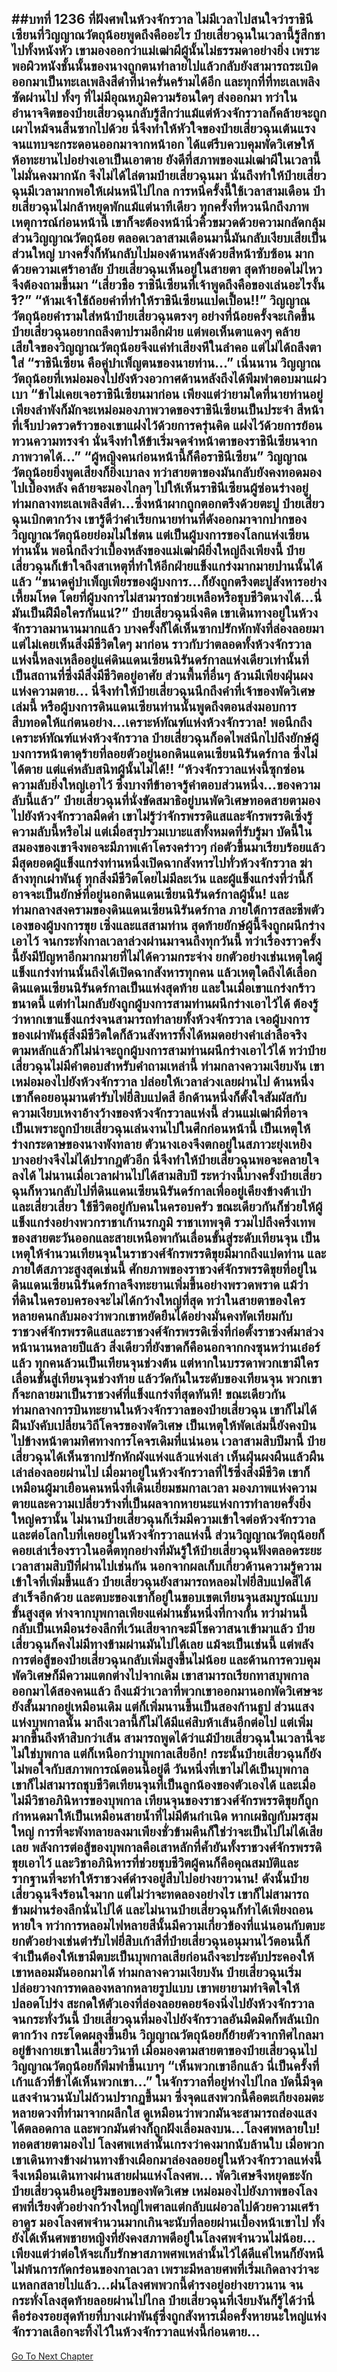 ##บทที่ 1236 ที่ฝังศพในห้วงจักรวาล
ไม่มีเวลาไปสนใจว่าราชินีเซียนที่วิญญาณวัตถุน้อยพูดถึงคืออะไร ป๋ายเสี่ยวฉุนในเวลานี้รู้สึกชาไปทั้งหนังหัว เขามองออกว่าแม่เฒ่าผีผู้นั้นไม่ธรรมดาอย่างยิ่ง เพราะพอผิวหนังชั้นนั้นของนางถูกตนทำลายไปแล้วกลับยังสามารถระเบิดออกมาเป็นทะเลเพลิงสีดำที่น่าครั่นคร้ามได้อีก
และทุกที่ที่ทะเลเพลิงซัดผ่านไป ทั้งๆ ที่ไม่มีอุณหภูมิความร้อนใดๆ ส่งออกมา ทว่าในอำนาจจิตของป๋ายเสี่ยวฉุนกลับรู้สึกว่าแม้แต่ห้วงจักรวาลก็คล้ายจะถูกเผาไหม้จนสิ้นซากไปด้วย
นี่จึงทำให้หัวใจของป๋ายเสี่ยวฉุนเต้นแรงจนแทบจะกระดอนออกมาจากหน้าอก ได้แต่รีบควบคุมพัดวิเศษให้ห้อทะยานไปอย่างเอาเป็นเอาตาย ยังดีที่สภาพของแม่เฒ่าผีในเวลานี้ไม่มั่นคงมากนัก จึงไม่ได้ไล่ตามป๋ายเสี่ยวฉุนมา นั่นถึงทำให้ป๋ายเสี่ยวฉุนมีเวลามากพอให้เผ่นหนีไปไกล
การหนีครั้งนี้ใช้เวลาสามเดือน ป๋ายเสี่ยวฉุนไม่กล้าหยุดพักแม้แต่นาทีเดียว ทุกครั้งที่หวนนึกถึงภาพเหตุการณ์ก่อนหน้านี้ เขาก็จะต้องหน้านิ่วคิ้วขมวดด้วยความกลัดกลุ้ม
ส่วนวิญญาณวัตถุน้อย ตลอดเวลาสามเดือนมานี้มันกลับเงียบเสียเป็นส่วนใหญ่ บางครั้งก็หันกลับไปมองด้านหลังด้วยสีหน้าซับซ้อน มากด้วยความเศร้าอาลัย
ป๋ายเสี่ยวฉุนเห็นอยู่ในสายตา สุดท้ายอดไม่ไหวจึงต้องถามขึ้นมา
“เสี่ยวชือ ราชินีเซียนที่เจ้าพูดถึงคือของเล่นอะไรงั้นรึ?”
“ห้ามเจ้าใช้ถ้อยคำที่ทำให้ราชินีเซียนแปดเปื้อน!!” วิญญาณวัตถุน้อยคำรามใส่หน้าป๋ายเสี่ยวฉุนตรงๆ อย่างที่น้อยครั้งจะเกิดขึ้น ป๋ายเสี่ยวฉุนอยากถลึงตาปรามอีกฝ่าย แต่พอเห็นตาแดงๆ คล้ายเสียใจของวิญญาณวัตถุน้อยจึงแค่ทำเสียงหึในลำคอ แต่ไม่ได้ถลึงตาใส่
“ราชินีเซียน คือคู่บำเพ็ญตนของนายท่าน...” เนิ่นนาน วิญญาณวัตถุน้อยที่เหม่อมองไปยังห้วงอวกาศด้านหลังถึงได้พึมพำตอบมาแผ่วเบา
“ข้าไม่เคยเจอราชินีเซียนมาก่อน เพียงแต่ว่ายามใดที่นายท่านอยู่เพียงลำพังก็มักจะเหม่อมองภาพวาดของราชินีเซียนเป็นประจำ สีหน้าที่เจ็บปวดรวดร้าวของเขาแฝงไว้ด้วยการครุ่นคิด แฝงไว้ด้วยการย้อนทวนความทรงจำ นั่นจึงทำให้ข้าเริ่มจดจำหน้าตาของราชินีเซียนจากภาพวาดได้...”
“ผู้หญิงคนก่อนหน้านี้ก็คือราชินีเซียน” วิญญาณวัตถุน้อยยิ่งพูดเสียงก็ยิ่งเบาลง ทว่าสายตาของมันกลับยังคงทอดมองไปเบื้องหลัง คล้ายจะมองไกลๆ ไปให้เห็นราชินีเซียนผู้ซ่อนร่างอยู่ท่ามกลางทะเลเพลิงสีดำ...ซึ่งหน้าผากถูกตอกตรึงด้วยตะปู
ป๋ายเสี่ยวฉุนเบิกตากว้าง เขารู้ดีว่าคำเรียกนายท่านที่ดังออกมาจากปากของวิญญาณวัตถุน้อยย่อมไม่ใช่ตน แต่เป็นผู้บงการของโลกแห่งเซียนท่านนั้น พอนึกถึงว่าเบื้องหลังของแม่เฒ่าผียิ่งใหญ่ถึงเพียงนี้ ป๋ายเสี่ยวฉุนก็เข้าใจถึงสาเหตุที่ทำให้อีกฝ่ายแข็งแกร่งมากมายปานนั้นได้แล้ว
“ขนาดคู่บำเพ็ญเพียรของผู้บงการ...ก็ยังถูกตรึงตะปูสังหารอย่างเหี้ยมโหด โดยที่ผู้บงการไม่สามารถช่วยเหลือหรือชุบชีวิตนางได้...นี่มันเป็นฝีมือใครกันแน่?” ป๋ายเสี่ยวฉุนนิ่งคิด เขาเดินทางอยู่ในห้วงจักรวาลมานานมากแล้ว บางครั้งก็ได้เห็นซากปรักหักพังที่ล่องลอยมา แต่ไม่เคยเห็นสิ่งมีชีวิตใดๆ มาก่อน
ราวกับว่าตลอดทั้งห้วงจักรวาลแห่งนี้หลงเหลืออยู่แค่ดินแดนเซียนนิรันดร์กาลแห่งเดียวเท่านั้นที่เป็นสถานที่ซึ่งมีสิ่งมีชีวิตอยู่อาศัย ส่วนพื้นที่อื่นๆ ล้วนมีเพียงฝุ่นผงแห่งความตาย...
นี่จึงทำให้ป๋ายเสี่ยวฉุนนึกถึงคำที่เจ้าของพัดวิเศษเล่มนี้ หรือผู้บงการดินแดนเซียนท่านนั้นพูดถึงตอนส่งมอบการสืบทอดให้แก่ตนอย่าง...เคราะห์ทัณฑ์แห่งห้วงจักรวาล!
พอนึกถึงเคราะห์ทัณฑ์แห่งห้วงจักรวาล ป๋ายเสี่ยวฉุนก็อดไพล่นึกไปถึงยักษ์ผู้บงการหน้าตาดุร้ายที่ลอยตัวอยู่นอกดินแดนเซียนนิรันดร์กาล ซึ่งไม่ได้ตาย แต่แค่หลับสนิทผู้นั้นไม่ได้!!
“ห้วงจักรวาลแห่งนี้ซุกซ่อนความลับยิ่งใหญ่เอาไว้ ซึ่งบางทีข้าอาจรู้คำตอบส่วนหนึ่ง...ของความลับนี้แล้ว” ป๋ายเสี่ยวฉุนที่นั่งขัดสมาธิอยู่บนพัดวิเศษทอดสายตามองไปยังห้วงจักรวาลมืดดำ เขาไม่รู้ว่าจักรพรรดิแสและจักรพรรดิเซิ่งรู้ความลับนี้หรือไม่ แต่เมื่อสรุปรวมเบาะแสทั้งหมดที่รับรู้มา บัดนี้ในสมองของเขาจึงพอจะมีภาพเค้าโครงคร่าวๆ ก่อตัวขึ้นมาเรียบร้อยแล้ว
มีสุดยอดผู้แข็งแกร่งท่านหนึ่งเปิดฉากสังหารไปทั่วห้วงจักรวาล ฆ่าล้างทุกเผ่าพันธุ์ ทุกสิ่งมีชีวิตโดยไม่มีละเว้น และผู้แข็งแกร่งที่ว่านี้ก็อาจจะเป็นยักษ์ที่อยู่นอกดินแดนเซียนนิรันดร์กาลผู้นั้น!
และท่ามกลางสงครามของดินแดนเซียนนิรันดร์กาล ภายใต้การสละชีพตัวเองของผู้บงการขุย เซิ่งและแสสามท่าน สุดท้ายยักษ์ผู้นี้จึงถูกผนึกร่างเอาไว้ จนกระทั่งกาลเวลาล่วงผ่านมาจนถึงทุกวันนี้
ทว่าเรื่องราวครั้งนี้ยังมีปัญหาอีกมากมายที่ไม่ได้ความกระจ่าง ยกตัวอย่างเช่นเหตุใดผู้แข็งแกร่งท่านนั้นถึงได้เปิดฉากสังหารทุกคน แล้วเหตุใดถึงได้เลือกดินแดนเซียนนิรันดร์กาลเป็นแห่งสุดท้าย และในเมื่อเขาแกร่งกร้าวขนาดนี้ แต่ทำไมกลับยังถูกผู้บงการสามท่านผนึกร่างเอาไว้ได้
ต้องรู้ว่าหากเขาแข็งแกร่งจนสามารถทำลายทั้งห้วงจักรวาล เจอผู้บงการของเผ่าพันธุ์สิ่งมีชีวิตใดก็ล้วนสังหารทิ้งได้หมดอย่างคำเล่าลือจริง ตามหลักแล้วก็ไม่น่าจะถูกผู้บงการสามท่านผนึกร่างเอาไว้ได้
ทว่าป๋ายเสี่ยวฉุนไม่มีคำตอบสำหรับคำถามเหล่านี้ ท่ามกลางความเงียบงัน เขาเหม่อมองไปยังห้วงจักรวาล ปล่อยให้เวลาล่วงเลยผ่านไป ด้านหนึ่งเขาก็คอยอนุมานตำรับไฟยี่สิบแปดสี อีกด้านหนึ่งก็ตั้งใจสัมผัสกับความเงียบเหงาอ้างว้างของห้วงจักรวาลแห่งนี้
ส่วนแม่เฒ่าผีที่อาจเป็นเพราะถูกป๋ายเสี่ยวฉุนเล่นงานไปในศึกก่อนหน้านี้ เป็นเหตุให้ร่างกระดาษของนางพังทลาย ตัวนางเองจึงตกอยู่ในสภาวะยุ่งเหยิงบางอย่างจึงไม่ได้ปรากฎตัวอีก นี่จึงทำให้ป๋ายเสี่ยวฉุนพอจะคลายใจลงได้
ไม่นานเมื่อเวลาผ่านไปได้สามสิบปี ระหว่างนี้บางครั้งป๋ายเสี่ยวฉุนก็หวนกลับไปที่ดินแดนเซียนนิรันดร์กาลเพื่ออยู่เคียงข้างต้าเป่าและเสี่ยวเสี่ยว ใช้ชีวิตอยู่กับคนในครอบครัว ขณะเดียวกันก็ช่วยให้ผู้แข็งแกร่งอย่างพวกราชาเก้านรกภูมิ ราชาเทพจุติ รวมไปถึงครึ่งเทพของสายตะวันออกและสายเหนือพากันเลื่อนขั้นสู่ระดับเทียนจุน
เป็นเหตุให้จำนวนเทียนจุนในราชวงศ์จักรพรรดิขุยมีมากถึงแปดท่าน และภายใต้สภาวะสูงสุดเช่นนี้ ศักยภาพของราชวงศ์จักรพรรดิขุยที่อยู่ในดินแดนเซียนนิรันดร์กาลจึงทะยานเพิ่มขึ้นอย่างพรวดพราด แม้ว่าที่ดินในครอบครองจะไม่ได้กว้างใหญ่ที่สุด ทว่าในสายตาของใครหลายคนกลับมองว่าพวกเขาหยัดยืนได้อย่างมั่นคงทัดเทียมกับราชวงศ์จักรพรรดิแสและราชวงศ์จักรพรรดิเซิ่งที่ก่อตั้งราชวงศ์มาล่วงหน้านานหลายปีแล้ว
สิ่งเดียวที่ยังขาดก็คือนอกจากกงซุนหว่านเอ๋อร์แล้ว ทุกคนล้วนเป็นเทียนจุนช่วงต้น แต่หากในบรรดาพวกเขามีใครเลื่อนขั้นสู่เทียนจุนช่วงท้าย แล้ววัดกันในระดับของเทียนจุน พวกเขาก็จะกลายมาเป็นราชวงศ์ที่แข็งแกร่งที่สุดทันที!
ขณะเดียวกันท่ามกลางการบินทะยานในห้วงจักรวาลของป๋ายเสี่ยวฉุน เขาก็ไม่ได้ฝืนบังคับเปลี่ยนวิถีโคจรของพัดวิเศษ เป็นเหตุให้พัดเล่มนี้ยังคงบินไปข้างหน้าตามทิศทางการโคจรเดิมที่แน่นอน
เวลาสามสิบปีมานี้ ป๋ายเสี่ยวฉุนได้เห็นซากปรักหักผังแห่งแล้วแห่งเล่า เห็นฝุ่นผงผืนแล้วผืนเล่าล่องลอยผ่านไป เมื่อมาอยู่ในห้วงจักรวาลที่ไร้ซึ่งสิ่งมีชีวิต เขาก็เหมือนผู้มาเยือนคนหนึ่งที่เดินเยี่ยมชมกาลเวลา มองภาพแห่งความตายและความเปลี่ยวร้างที่เป็นผลจากหายนะแห่งการทำลายครั้งยิ่งใหญ่ครานั้น
ไม่นานป๋ายเสี่ยวฉุนก็เริ่มมีความเข้าใจต่อห้วงจักรวาลและต่อโลกใบที่เคยอยู่ในห้วงจักรวาลแห่งนี้ ส่วนวิญญาณวัตถุน้อยก็คอยเล่าเรื่องราวในอดีตทุกอย่างที่มันรู้ให้ป๋ายเสี่ยวฉุนฟังตลอดระยะเวลาสามสิบปีที่ผ่านไปเช่นกัน
นอกจากผลเก็บเกี่ยวด้านความรู้ความเข้าใจที่เพิ่มขึ้นแล้ว ป๋ายเสี่ยวฉุนยังสามารถหลอมไฟยี่สิบแปดสีได้สำเร็จอีกด้วย และตบะของเขาก็อยู่ในขอบเขตเทียนจุนสมบูรณ์แบบขั้นสูงสุด ห่างจากบุพกาลเพียงแค่ม่านชั้นหนึ่งที่กางกั้น ทว่าม่านนี้กลับเป็นเหมือนร่องลึกที่เว้นเสียจากจะมีโชควาสนาเข้ามาแล้ว ป๋ายเสี่ยวฉุนก็คงไม่มีทางข้ามผ่านมันไปได้เลย
แม้จะเป็นเช่นนี้ แต่พลังการต่อสู้ของป๋ายเสี่ยวฉุนกลับเพิ่มสูงขึ้นไม่น้อย และด้านการควบคุมพัดวิเศษก็มีความแตกต่างไปจากเดิม เขาสามารถเรียกทาสบุพกาลออกมาได้สองคนแล้ว ถึงแม้ว่าเวลาที่พวกเขาออกมานอกพัดวิเศษจะยังสั้นมากอยู่เหมือนเดิม แต่ก็เพิ่มนานขึ้นเป็นสองก้านธูป
ส่วนแสงแห่งบุพกาลนั้น มาถึงเวลานี้ก็ไม่ได้มีแค่สิบห้าเส้นอีกต่อไป แต่เพิ่มมากขึ้นถึงห้าสิบกว่าเส้น สามารถพูดได้ว่าแม้ป๋ายเสี่ยวฉุนในเวลานี้จะไม่ใช่บุพกาล แต่ก็เหนือกว่าบุพกาลเสียอีก!
กระนั้นป๋ายเสี่ยวฉุนก็ยังไม่พอใจกับสภาพการณ์ตอนนี้อยู่ดี วันหนึ่งที่เขาไม่ได้เป็นบุพกาล เขาก็ไม่สามารถชุบชีวิตเทียนจุนที่เป็นลูกน้องของตัวเองได้ และเมื่อไม่มีวิชาอภินิหารของบุพกาล เทียนจุนของราชวงศ์จักรพรรดิขุยก็ถูกกำหนดมาให้เป็นเหมือนสายน้ำที่ไม่มีต้นกำเนิด หากเผชิญกับมรสุมใหญ่ การที่จะพังทลายลงมาเพียงชั่วข้ามคืนก็ใช่ว่าจะเป็นไปไม่ได้เสียเลย
พลังการต่อสู้ของบุพกาลคือเสาหลักที่ค้ำยันทั้งราชวงศ์จักรพรรดิขุยเอาไว้ และวิชาอภินิหารที่ช่วยชุบชีวิตผู้คนก็คือคุณสมบัติและรากฐานที่จะทำให้ราชวงศ์ดำรงอยู่สืบไปอย่างยาวนาน!
ดังนั้นป๋ายเสี่ยวฉุนจึงร้อนใจมาก แต่ไม่ว่าจะทดลองอย่างไร เขาก็ไม่สามารถข้ามผ่านร่องลึกนั่นไปได้ และไม่นานป๋ายเสี่ยวฉุนก็ทำได้เพียงถอนหายใจ ทว่าการหลอมไฟหลายสีนั้นมีความเกี่ยวข้องที่แน่นอนกับตบะ ยกตัวอย่างเช่นตำรับไฟยี่สิบเก้าสีที่ป๋ายเสี่ยวฉุนอนุมานไว้ตอนนี้ก็จำเป็นต้องให้เขามีตบะเป็นบุพกาลเสียก่อนถึงจะประคับประคองให้เขาหลอมมันออกมาได้
ท่ามกลางความเงียบงัน ป๋ายเสี่ยวฉุนเริ่มปล่อยวางการทดลองหลากหลายรูปแบบ เขาพยายามทำจิตใจให้ปลอดโปร่ง สะกดให้ตัวเองที่ล่องลอยคอยจ้องนิ่งไปยังห้วงจักรวาล จนกระทั่งวันนี้ ป๋ายเสี่ยวฉุนที่มองไปยังจักรวาลอันมืดมิดก็พลันเบิกตากว้าง กระโดดผลุงขึ้นยืน วิญญาณวัตถุน้อยก็ย้ายตัวจากทิศไกลมาอยู่ข้างกายเขาในเสี้ยววินาที เมื่อมองตามสายตาของป๋ายเสี่ยวฉุนไป วิญญาณวัตถุน้อยก็พึมพำขึ้นเบาๆ
“เห็นพวกเขาอีกแล้ว นี่เป็นครั้งที่เก้าแล้วที่ข้าได้เห็นพวกเขา...”
ในจักรวาลที่อยู่ห่างไปไกล บัดนี้มีจุดแสงจำนวนนับไม่ถ้วนปรากฏขึ้นมา ซึ่งจุดแสงพวกนี้คือตะเกียงอมตะหลายดวงที่ทำมาจากผลึกใส ดูเหมือนว่าพวกมันจะสามารถส่องแสงได้ตลอดกาล และพวกมันต่างก็ถูกฝังเลื่อมลงบน...โลงศพหลายใบ!
ทอดสายตามองไป โลงศพเหล่านั้นเกรงว่าคงมากนับล้านใบ เมื่อพวกเขาเดินทางข้างผ่านทางช้างเผือกมาล่องลอยอยู่ในห้วงจักรวาลแห่งนี้จึงเหมือนเดินทางผ่านสายฝนแห่งโลงศพ...
พัดวิเศษจึงหยุดชะงัก ป๋ายเสี่ยวฉุนยืนอยู่ริมขอบของพัดวิเศษ เหม่อมองไปยังภาพของโลงศพที่เรียงตัวอย่างกว้างใหญ่ไพศาลแต่กลับแผ่อวลไปด้วยความเศร้าอาดูร มองโลงศพจำนวนมากเกินจะนับที่ลอยผ่านเบื้องหน้าเขาไป ทั้งยังได้เห็นศพชายหญิงที่ยังคงสภาพดีอยู่ในโลงศพจำนวนไม่น้อย...
เพียงแต่ว่าต่อให้จะเก็บรักษาสภาพศพเหล่านั้นไว้ได้ดีแค่ไหนก็ยังหนีไม่พ้นการกัดกร่อนของกาลเวลา เพราะมีหลายศพที่เริ่มเกิดลางว่าจะแหลกสลายไปแล้ว...ฝนโลงศพพวกนี้ดำรงอยู่อย่างยาวนาน จนกระทั่งโลงสุดท้ายลอยผ่านไปไกล ป๋ายเสี่ยวฉุนที่เงียบงันก็รู้ได้ว่านี่คือร่องรอยสุดท้ายที่บางเผ่าพันธุ์ซึ่งถูกสังหารเมื่อครั้งหายนะใหญ่แห่งจักรวาลเลือกจะทิ้งไว้ในห้วงจักรวาลแห่งนี้ก่อนตาย...
------


[Go To Next Chapter]( ./210.md)